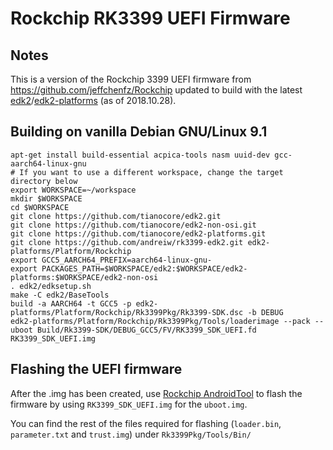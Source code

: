 # Rockchip RK3399 UEFI Firmware

## Notes

This is a version of the Rockchip 3399 UEFI firmware from https://github.com/jeffchenfz/Rockchip
updated to build with the latest [edk2](https://github.com/tianocore/edk2)/[edk2-platforms](https://github.com/tianocore/edk2-platforms)
(as of 2018.10.28).

## Building on vanilla Debian GNU/Linux 9.1

```
apt-get install build-essential acpica-tools nasm uuid-dev gcc-aarch64-linux-gnu
# If you want to use a different workspace, change the target directory below
export WORKSPACE=~/workspace
mkdir $WORKSPACE
cd $WORKSPACE
git clone https://github.com/tianocore/edk2.git
git clone https://github.com/tianocore/edk2-non-osi.git
git clone https://github.com/tianocore/edk2-platforms.git
git clone https://github.com/andreiw/rk3399-edk2.git edk2-platforms/Platform/Rockchip
export GCC5_AARCH64_PREFIX=aarch64-linux-gnu-
export PACKAGES_PATH=$WORKSPACE/edk2:$WORKSPACE/edk2-platforms:$WORKSPACE/edk2-non-osi
. edk2/edksetup.sh
make -C edk2/BaseTools
build -a AARCH64 -t GCC5 -p edk2-platforms/Platform/Rockchip/Rk3399Pkg/Rk3399-SDK.dsc -b DEBUG
edk2-platforms/Platform/Rockchip/Rk3399Pkg/Tools/loaderimage --pack --uboot Build/Rk3399-SDK/DEBUG_GCC5/FV/RK3399_SDK_UEFI.fd RK3399_SDK_UEFI.img
```

## Flashing the UEFI firmware

After the .img has been created, use [Rockchip AndroidTool](https://github.com/rockchip-linux/tools/tree/rk3399/windows)
to flash the firmware by using `RK3399_SDK_UEFI.img` for the `uboot.img`.

You can find the rest of the files required for flashing (`loader.bin`, `parameter.txt` and `trust.img`)
under `Rk3399Pkg/Tools/Bin/`
